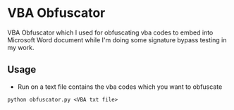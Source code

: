 # VBA Obfuscator

VBA Obfuscator which I used for obfuscating vba codes to embed into Microsoft Word document while I'm doing some signature bypass testing in my work.

## Usage
* Run on a text file contains the vba codes which you want to obfuscate
```
python obfuscator.py <VBA txt file>
```

